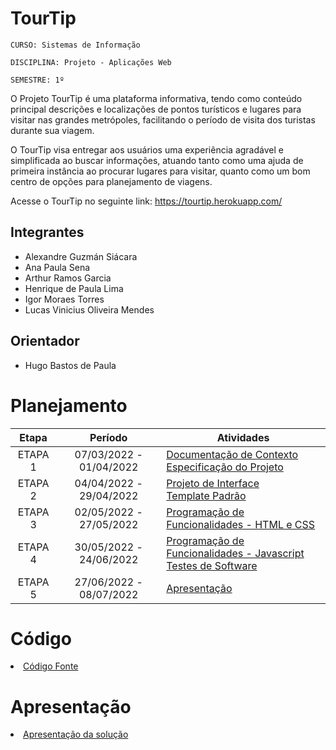 # TourTip

`CURSO: Sistemas de Informação`

`DISCIPLINA: Projeto - Aplicações Web`

`SEMESTRE: 1º`

O Projeto TourTip é uma plataforma informativa, tendo como conteúdo principal descrições e localizações de pontos turísticos e lugares para visitar nas grandes metrópoles, facilitando o período de visita dos turistas durante sua viagem.

O TourTip visa entregar aos usuários uma experiência agradável e simplificada ao buscar informações, atuando tanto como uma ajuda de primeira instância ao procurar lugares para visitar, quanto como um bom centro de opções para planejamento de viagens.

Acesse o TourTip no seguinte link: https://tourtip.herokuapp.com/

## Integrantes

* Alexandre Guzmán Siácara
* Ana Paula Sena
* Arthur Ramos Garcia
* Henrique de Paula Lima
* Igor Moraes Torres
* Lucas Vinicius Oliveira Mendes

## Orientador

* Hugo Bastos de Paula

# Planejamento

| Etapa         | Período                   | Atividades |
|  :----:   |  :----:               | ----------- |
| ETAPA 1       | 07/03/2022 - 01/04/2022   |[Documentação de Contexto](docs/context.md) <br> [Especificação do Projeto](docs/especification.md) |
| ETAPA 2       | 04/04/2022 - 29/04/2022   |[Projeto de Interface](docs/interface.md) <br> [Template Padrão](docs/template.md) |
| ETAPA 3       | 02/05/2022 - 27/05/2022   |[Programação de Funcionalidades - HTML e CSS](docs/development.md) |
| ETAPA 4       | 30/05/2022 - 24/06/2022   |[Programação de Funcionalidades - Javascript](docs/development.md) <br> [Testes de Software ](docs/tests.md) |
| ETAPA 5       | 27/06/2022 - 08/07/2022   | [Apresentação](presentation/README.md) |

# Código

<li><a href="src/README.md"> Código Fonte</a></li>

# Apresentação

<li><a href="presentation/README.md"> Apresentação da solução</a></li>
